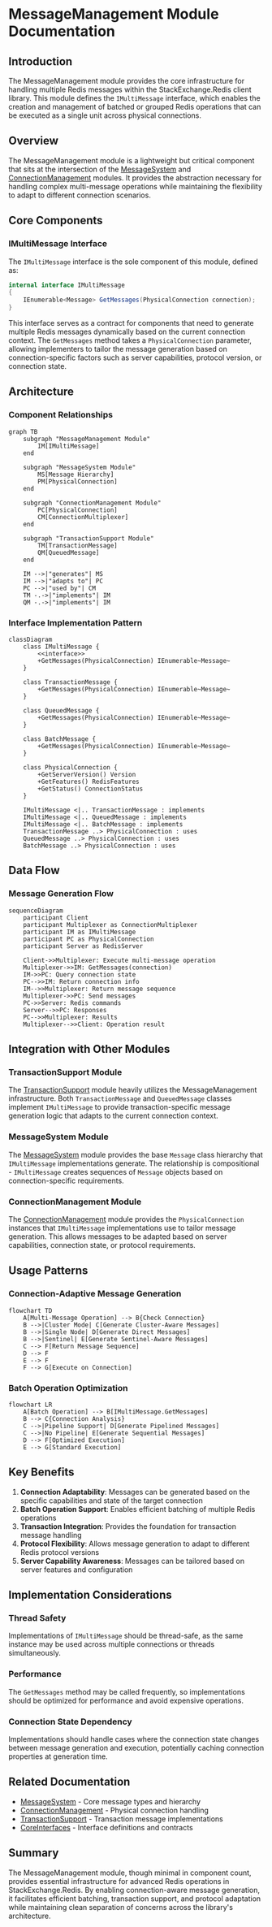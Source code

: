 # MessageManagement Module Documentation

## Introduction

The MessageManagement module provides the core infrastructure for handling multiple Redis messages within the StackExchange.Redis client library. This module defines the `IMultiMessage` interface, which enables the creation and management of batched or grouped Redis operations that can be executed as a single unit across physical connections.

## Overview

The MessageManagement module is a lightweight but critical component that sits at the intersection of the [MessageSystem](MessageSystem.md) and [ConnectionManagement](ConnectionManagement.md) modules. It provides the abstraction necessary for handling complex multi-message operations while maintaining the flexibility to adapt to different connection scenarios.

## Core Components

### IMultiMessage Interface

The `IMultiMessage` interface is the sole component of this module, defined as:

```csharp
internal interface IMultiMessage
{
    IEnumerable<Message> GetMessages(PhysicalConnection connection);
}
```

This interface serves as a contract for components that need to generate multiple Redis messages dynamically based on the current connection context. The `GetMessages` method takes a `PhysicalConnection` parameter, allowing implementers to tailor the message generation based on connection-specific factors such as server capabilities, protocol version, or connection state.

## Architecture

### Component Relationships

```mermaid
graph TB
    subgraph "MessageManagement Module"
        IM[IMultiMessage]
    end
    
    subgraph "MessageSystem Module"
        MS[Message Hierarchy]
        PM[PhysicalConnection]
    end
    
    subgraph "ConnectionManagement Module"
        PC[PhysicalConnection]
        CM[ConnectionMultiplexer]
    end
    
    subgraph "TransactionSupport Module"
        TM[TransactionMessage]
        QM[QueuedMessage]
    end
    
    IM -->|"generates"| MS
    IM -->|"adapts to"| PC
    PC -->|"used by"| CM
    TM -.->|"implements"| IM
    QM -.->|"implements"| IM
```

### Interface Implementation Pattern

```mermaid
classDiagram
    class IMultiMessage {
        <<interface>>
        +GetMessages(PhysicalConnection) IEnumerable~Message~
    }
    
    class TransactionMessage {
        +GetMessages(PhysicalConnection) IEnumerable~Message~
    }
    
    class QueuedMessage {
        +GetMessages(PhysicalConnection) IEnumerable~Message~
    }
    
    class BatchMessage {
        +GetMessages(PhysicalConnection) IEnumerable~Message~
    }
    
    class PhysicalConnection {
        +GetServerVersion() Version
        +GetFeatures() RedisFeatures
        +GetStatus() ConnectionStatus
    }
    
    IMultiMessage <|.. TransactionMessage : implements
    IMultiMessage <|.. QueuedMessage : implements
    IMultiMessage <|.. BatchMessage : implements
    TransactionMessage ..> PhysicalConnection : uses
    QueuedMessage ..> PhysicalConnection : uses
    BatchMessage ..> PhysicalConnection : uses
```

## Data Flow

### Message Generation Flow

```mermaid
sequenceDiagram
    participant Client
    participant Multiplexer as ConnectionMultiplexer
    participant IM as IMultiMessage
    participant PC as PhysicalConnection
    participant Server as RedisServer
    
    Client->>Multiplexer: Execute multi-message operation
    Multiplexer->>IM: GetMessages(connection)
    IM->>PC: Query connection state
    PC-->>IM: Return connection info
    IM-->>Multiplexer: Return message sequence
    Multiplexer->>PC: Send messages
    PC->>Server: Redis commands
    Server-->>PC: Responses
    PC-->>Multiplexer: Results
    Multiplexer-->>Client: Operation result
```

## Integration with Other Modules

### TransactionSupport Module
The [TransactionSupport](TransactionSupport.md) module heavily utilizes the MessageManagement infrastructure. Both `TransactionMessage` and `QueuedMessage` classes implement `IMultiMessage` to provide transaction-specific message generation logic that adapts to the current connection context.

### MessageSystem Module
The [MessageSystem](MessageSystem.md) module provides the base `Message` class hierarchy that `IMultiMessage` implementations generate. The relationship is compositional - `IMultiMessage` creates sequences of `Message` objects based on connection-specific requirements.

### ConnectionManagement Module
The [ConnectionManagement](ConnectionManagement.md) module provides the `PhysicalConnection` instances that `IMultiMessage` implementations use to tailor message generation. This allows messages to be adapted based on server capabilities, connection state, or protocol requirements.

## Usage Patterns

### Connection-Adaptive Message Generation

```mermaid
flowchart TD
    A[Multi-Message Operation] --> B{Check Connection}
    B -->|Cluster Mode| C[Generate Cluster-Aware Messages]
    B -->|Single Node| D[Generate Direct Messages]
    B -->|Sentinel| E[Generate Sentinel-Aware Messages]
    C --> F[Return Message Sequence]
    D --> F
    E --> F
    F --> G[Execute on Connection]
```

### Batch Operation Optimization

```mermaid
flowchart LR
    A[Batch Operation] --> B[IMultiMessage.GetMessages]
    B --> C{Connection Analysis}
    C -->|Pipeline Support| D[Generate Pipelined Messages]
    C -->|No Pipeline| E[Generate Sequential Messages]
    D --> F[Optimized Execution]
    E --> G[Standard Execution]
```

## Key Benefits

1. **Connection Adaptability**: Messages can be generated based on the specific capabilities and state of the target connection
2. **Batch Operation Support**: Enables efficient batching of multiple Redis operations
3. **Transaction Integration**: Provides the foundation for transaction message handling
4. **Protocol Flexibility**: Allows message generation to adapt to different Redis protocol versions
5. **Server Capability Awareness**: Messages can be tailored based on server features and configuration

## Implementation Considerations

### Thread Safety
Implementations of `IMultiMessage` should be thread-safe, as the same instance may be used across multiple connections or threads simultaneously.

### Performance
The `GetMessages` method may be called frequently, so implementations should be optimized for performance and avoid expensive operations.

### Connection State Dependency
Implementations should handle cases where the connection state changes between message generation and execution, potentially caching connection properties at generation time.

## Related Documentation

- [MessageSystem](MessageSystem.md) - Core message types and hierarchy
- [ConnectionManagement](ConnectionManagement.md) - Physical connection handling
- [TransactionSupport](TransactionSupport.md) - Transaction message implementations
- [CoreInterfaces](CoreInterfaces.md) - Interface definitions and contracts

## Summary

The MessageManagement module, though minimal in component count, provides essential infrastructure for advanced Redis operations in StackExchange.Redis. By enabling connection-aware message generation, it facilitates efficient batching, transaction support, and protocol adaptation while maintaining clean separation of concerns across the library's architecture.